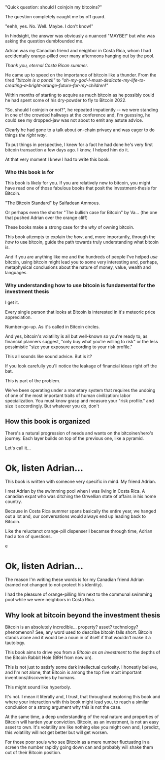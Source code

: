 "Quick question: should I coinjoin my bitcoins?"

The question completely caught me by off guard.

"eehh, yes. No. Well. Maybe. I don't know!"

In hindsight, the answer was obviously a nuanced "MAYBE!" but who was asking the question dumbfounded me.

Adrian was my Canadian friend and neighbor in Costa Rica, whom I had accidentally orange-pilled over many afternoons hanging out by the pool.

*Thank you, eternal Costa Rican summer.*

He came up to speed on the importance of bitcoin like a thunder. From the tired *"bitcoin is a ponzi!"* to *"oh-my-god-I-must-dedicate-my-life-to-creating-a-bright-orange-future-for-my-children!"*

Within months of starting to acquire as much bitcoin as he possibly could he had spent some of his dry-powder to fly to Bitcoin 2022.

"So, should I coinjoin or not?", he repeated impatiently -- we were standing in one of the crowded hallways at the conference and, I'm guessing, he could see my dropped-jaw was not about to emit any astute advice.

Clearly he had gone to a talk about on-chain privacy and was eager to do things *the right way*.

To put things in perspective, I knew for a fact he had done he's very first bitcoin transaction a few days ago. I know, I helped him do it.

At that very moment I knew I had to write this book.

### Who this book is for
This book is likely for you. If you are relatively new to bitcoin, you might have read one of those fabulous books that posit the investment-thesis for Bitcoin.

"The Bitcoin Standard" by Saifadean Ammous.

Or perhaps even the shorter "The bullish case for Bitcoin" by Va... (the one that pushed Adrian over the orange cliff)

These books make a strong case for the *why* of owning bitcoin.

This book attempts to explain the *how*, and, more importantly, through the *how* to use bitcoin, guide the path towards truly understanding what bitcoin is.

And if you are anything like me and the hundreds of people I've helped *use* bitcoin, using bitcoin might lead you to some very interesting and, perhaps, metaphysical conclusions about the nature of money, value, wealth and languages.

### Why understanding how to use bitcoin is fundamental for the investment thesis
I get it.

Every single person that looks at Bitcoin is interested in it's meteoric price appreciation.

Number-go-up. As it's called in Bitcoin circles.

And yes, bitcoin's volatility is all but well-known so you're ready to, as financial planners suggest, "only buy what you're willing to risk" or the less pessimistic "size your exposure according to your risk profile."

This all sounds like sound advice. But is it?

If you look carefully you'll notice the leakage of financial ideas right off the bat.

This is part of the problem.

We've been operating under a monetary system that requires the undoing of one of the most important traits of human civilization: labor specialization. You must know grasp and measure your "risk profile." and size it accordingly. But whatever you do, don't

## How this book is organized
There's a natural progression of needs and wants on the bitcoiner/hero's journey. Each layer builds on top of the previous one, like a pyramid.

Let's call it...
































# Ok, listen Adrian...
This book is written with someone very specific in mind. My friend Adrian.

I met Adrian by the swimming pool when I was living in Costa Rica. A canadian expat who was ditching the Orwellian state of affairs in his home country.

Because in Costa Rica summer spans basically the entire year, we hanged out a lot and, our conversations would always end up leading back to Bitcoin.

Like the reluctanct orange-pill dispenser I becamse through time, Adrian had a ton of questions.


e














# Ok, listen Adrian...

The reason I'm writing these words is for my Canadian friend Adrian (named not changed to not-protect his identity).

I had the pleasure of orange-pilling him next to the communal swimming pool while we were neighbors in Costa Rica.

## Why look at bitcoin beyond the investment thesis
Bitcoin is an absolutely incredible... property? asset? technology? phenomenon?
See, any word used to describe bitcoin falls short. Bitcoin stands alone and it would be a noun in of itself if that wouldn't make it a tautology.

This book aims to drive you from a *Bitcoin as an investment* to the depths of the Bitcoin Rabbit Hole (BRH from now on).

This is not just to satisfy some dark intellectual curiosity. I honestly believe, and I'm not alone, that Bitcoin is among the top five most important inventions/discoveries by humans.

This might sound like hyperboly.

It's not. I mean it literally and, I trust, that throughout exploring this book and where your interaction with this book might lead you, to reach a similar conclusion or a strong argument why this is not the case.

At the same time, a deep understanding of the real nature and properties of Bitcoin will harden
your conviction. Bitcoin, as an investment, is not an easy asset to own. It's volatility are like nothing else you might own and, I predict, this volatility will not get better but will get worsen.

For those poor souls who see Bitcoin as a mere number fluctuating in a screen the number rapidly going down can and probably will shake them out of their Bitcoin position.
